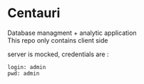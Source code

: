 # Centauri

Database managment + analytic application  
This repo only contains client side

server is mocked, credentials are :

```
login: admin
pwd: admin
```
